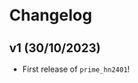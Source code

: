 # Changelog

<!--next-version-placeholder-->

## v1 (30/10/2023)

- First release of `prime_hn2401`!